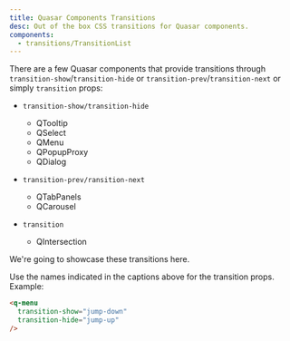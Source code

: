 ```yaml
---
title: Quasar Components Transitions
desc: Out of the box CSS transitions for Quasar components.
components:
  - transitions/TransitionList
---
```


There are a few Quasar components that provide transitions through `transition-show`/`transition-hide` or `transition-prev`/`transition-next` or simply `transition` props:

- ```transition-show/transition-hide```
  - QTooltip
  - QSelect
  - QMenu
  - QPopupProxy
  - QDialog

- ```transition-prev/ransition-next```
  - QTabPanels
  - QCarousel

- ```transition```
  - QIntersection

We're going to showcase these transitions here.

<transition-list />

Use the names indicated in the captions above for the transition props. Example:

```html
<q-menu
  transition-show="jump-down"
  transition-hide="jump-up"
/>
```
